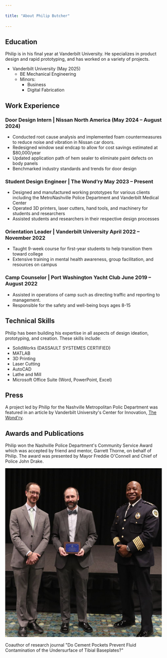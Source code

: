```yaml
---

title: "About Philip Butcher"

---
```


## Education

Philip is in his final year at Vanderbilt University. He specializes in product design and rapid prototyping, and has worked on a variety of projects.

* Vanderbilt University (May 2025)
  * BE Mechanical Engineering
  * Minors:
    * Business
    * Digital Fabrication

## Work Experience

### Door Design Intern | Nissan North America (May 2024 – August 2024)
  * Conducted root cause analysis and implemented foam countermeasures to reduce noise and vibration in Nissan car doors.
  * Redesigned window seal endcap to allow for cost savings estimated at $80,000/year
  * Updated application path of hem sealer to eliminate paint defects on body panels
  * Benchmarked industry standards and trends for door design
 ### Student Design Engineer | The Wond’ry                         May 2023 – Present
  * Designed and manufactured working prototypes for various clients including the MetroNashville Police Department and Vanderbilt Medical Center
  * Operated 3D printers, laser cutters, hand tools, and machinery for students and researchers
  * Assisted students and researchers in their respective design processes
 ### Orientation Leader | Vanderbilt University            April 2022 – November 2022
  * Taught 9-week course for first-year students to help transition them toward college
  * Extensive training in mental health awareness, group facilitation, and resources on campus
 ### Camp Counselor | Port Washington Yacht Club              June 2019 – August 2022
  * Assisted in operations of camp such as directing traffic and reporting to management.
  * Responsible for the safety and well-being boys ages 8-15


## Technical Skills

Philip has been building his expertise in all aspects of design ideation, prototyping, and creation. These skills include:

* SolidWorks (DASSAULT SYSTEMES CERTIFIED)
* MATLAB
* 3D Printing
* Laser Cutting
* AutoCAD
* Lathe and Mill
* Microsoft Office Suite (Word, PowerPoint, Excel)

## Press 

A project led by Philip for the Nashville Metropolitan Polic Department was featured in an article by Vanderbilt University's Center for Innovation, [The Wond'ry](https://www.vanderbilt.edu/the-wondry/2024/02/06/vanderbilt-student-philip-butchers-groundbreaking-drone-technology-revolutionizes-global-law-enforcement/).

## Awards and Publications

Philip won the Nashville Police Department's Community Service Award which was accepted by friend and mentor, Garrett Thorne, on behalf of Philip. The award was presented by Mayor Freddie O'Connell and Chief of Police John Drake.

<img src="/assets/img/Garrett_Accepting_Award.png" alt="Philip Butcher" style="width:800px;"/>

Coauthor of research journal "Do Cement Pockets Prevent Fluid Contamination of the Undersurface of Tibial Baseplates?"
